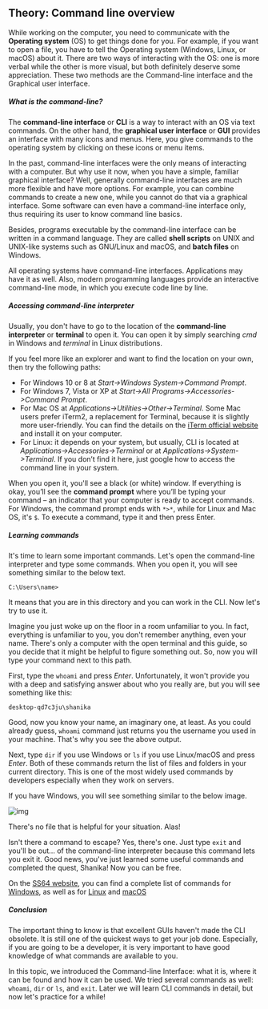 ## Theory: Command line overview

While working on the computer, you need to communicate with the **Operating system** (OS) to get things done for you. For example, if you want to open a file, you have to tell the Operating system (Windows, Linux, or macOS) about it. There are two ways of interacting with the OS: one is more verbal while the other is more visual, but both definitely deserve some appreciation. These two methods are the Command-line interface and the Graphical user interface.

##### What is the command-line?

The **command-line interface** or **CLI** is a way to interact with an OS via text commands. On the other hand, the **graphical user interface** or **GUI** provides an interface with many icons and menus. Here, you give commands to the operating system by clicking on these icons or menu items.

In the past, command-line interfaces were the only means of interacting with a computer. But why use it now, when you have a simple, familiar graphical interface? Well, generally command-line interfaces are much more flexible and have more options. For example, you can combine commands to create a new one, while you cannot do that via a graphical interface. Some software can even have a command-line interface only, thus requiring its user to know command line basics.

Besides, programs executable by the command-line interface can be written in a command language. They are called **shell scripts** on UNIX and UNIX-like systems such as GNU/Linux and macOS, and **batch files** on Windows.

All operating systems have command-line interfaces. Applications may have it as well. Also, modern programming languages provide an interactive command-line mode, in which you execute code line by line.

##### Accessing command-line interpreter

Usually, you don't have to go to the location of the **command-line interpreter** or **terminal** to open it. You can open it by simply searching *cmd* in Windows and *terminal* in Linux distributions.

If you feel more like an explorer and want to find the location on your own, then try the following paths:

- For Windows 10 or 8 at *Start->Windows System->Command Prompt*.
- For Windows 7, Vista or XP at *Start->All Programs->Accessories->Command Prompt*.
- For Mac OS at *Applications->Utilities->Other->Terminal*. Some Mac users prefer iTerm2, a replacement for Terminal, because it is slightly more user-friendly. You can find the details on the [iTerm official website](https://www.iterm2.com/downloads.html) and install it on your computer.
- For Linux: it depends on your system, but usually, CLI is located at *Applications->Accessories->Terminal* or at *Applications->System->Terminal*. If you don’t find it here, just google how to access the command line in your system.

When you open it, you'll see a black (or white) window. If everything is okay, you’ll see the **command prompt** where you’ll be typing your command – an indicator that your computer is ready to accept commands. For Windows, the command prompt ends with `*>*`, while for Linux and Mac OS, it's `$`. To execute a command, type it and then press Enter.

##### Learning commands

It's time to learn some important commands. Let's open the command-line interpreter and type some commands. When you open it, you will see something similar to the below text.

```
C:\Users\name>
```

It means that you are in this directory and you can work in the CLI. Now let's try to use it.

Imagine you just woke up on the floor in a room unfamiliar to you. In fact, everything is unfamiliar to you, you don't remember anything, even your name. There's only a computer with the open terminal and this guide, so you decide that it might be helpful to figure something out. So, now you will type your command next to this path.

First, type the `whoami` and press *Enter*. Unfortunately, it won't provide you with a deep and satisfying answer about who you really are, but you will see something like this:

```
desktop-qd7c3ju\shanika
```

Good, now you know your name, an imaginary one, at least. As you could already guess, `whoami` command just returns you the username you used in your machine. That's why you see the above output.

Next, type `dir` if you use Windows or `ls` if you use Linux/macOS and press *Enter*. Both of these commands return the list of files and folders in your current directory. This is one of the most widely used commands by developers especially when they work on servers.

If you have Windows, you will see something similar to the below image.

![img](https://ucarecdn.com/7d86c81a-7896-42ed-8c88-1fe7e6e5aa01/)

There's no file that is helpful for your situation. Alas!

Isn't there a command to escape? Yes, there's one. Just type `exit` and you'll be out... of the command-line interpreter because this command lets you exit it. Good news, you've just learned some useful commands and completed the quest, Shanika! Now you can be free.

On the [SS64 website](https://ss64.com/), you can find a complete list of commands for [Windows](https://ss64.com/nt/), as well as for [Linux](https://ss64.com/bash/) and [macOS](https://ss64.com/osx/)

##### Conclusion

The important thing to know is that excellent GUIs haven't made the CLI obsolete. It is still one of the quickest ways to get your job done. Especially, if you are going to be a developer, it is very important to have good knowledge of what commands are available to you.

In this topic, we introduced the Command-line Interface: what it is, where it can be found and how it can be used. We tried several commands as well: `whoami`, `dir` or `ls`, and `exit`. Later we will learn CLI commands in detail, but now let's practice for a while!